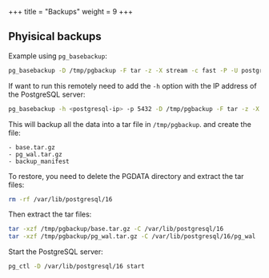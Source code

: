 +++
title = "Backups"
weight = 9
+++

## Phyisical backups

Example using `pg_basebackup`:

```bash
pg_basebackup -D /tmp/pgbackup -F tar -z -X stream -c fast -P -U postgres
```

If want to run this remotely need to add the `-h` option with the IP address of the PostgreSQL server:

```bash
pg_basebackup -h <postgresql-ip> -p 5432 -D /tmp/pgbackup -F tar -z -X stream -c fast -P -U postgres
```

This will backup all the data into a tar file in `/tmp/pgbackup`. and create the file:

    - base.tar.gz
    - pg_wal.tar.gz
    - backup_manifest

To restore, you need to delete the PGDATA directory and extract the tar files:

```bash
rm -rf /var/lib/postgresql/16
```

Then extract the tar files:

```bash
tar -xzf /tmp/pgbackup/base.tar.gz -C /var/lib/postgresql/16
tar -xzf /tmp/pgbackup/pg_wal.tar.gz -C /var/lib/postgresql/16/pg_wal
```

Start the PostgreSQL server:

```bash
pg_ctl -D /var/lib/postgresql/16 start
```
